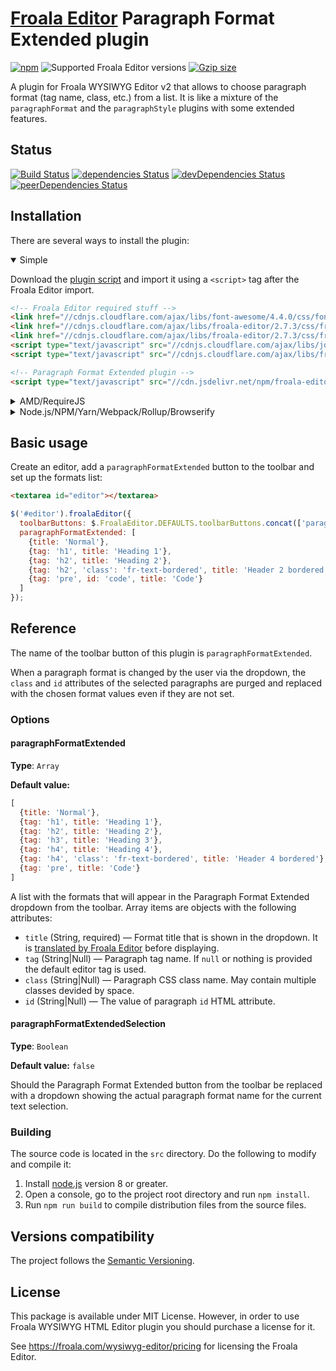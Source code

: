 # [Froala Editor](http://github.com/froala/wysiwyg-editor/) Paragraph Format Extended plugin

[![npm](https://img.shields.io/npm/v/froala-editor-paragraph-format-extended-plugin.svg)](https://www.npmjs.com/package/froala-editor-paragraph-format-extended-plugin)
![Supported Froala Editor versions](https://img.shields.io/badge/Froala_Editor-v2-brightgreen.svg)
[![Gzip size](https://badgen.net/bundlephobia/minzip/froala-editor-paragraph-format-extended-plugin?color=green)](https://bundlephobia.com/result?p=froala-editor-paragraph-format-extended-plugin)

A plugin for Froala WYSIWYG Editor v2 that allows to choose paragraph format (tag name, 
class, etc.) from a list. It is like a mixture of the `paragraphFormat` and the `paragraphStyle` plugins with some 
extended features.


## Status

[![Build Status](https://travis-ci.org/Finesse/froala-editor-paragraph-format-extended-plugin.svg?branch=master)](https://travis-ci.org/Finesse/froala-editor-paragraph-format-extended-plugin)
[![dependencies Status](https://david-dm.org/Finesse/froala-editor-paragraph-format-extended-plugin/status.svg)](https://david-dm.org/Finesse/froala-editor-paragraph-format-extended-plugin)
[![devDependencies Status](https://david-dm.org/Finesse/froala-editor-paragraph-format-extended-plugin/dev-status.svg)](https://david-dm.org/Finesse/froala-editor-paragraph-format-extended-plugin?type=dev)
[![peerDependencies Status](https://david-dm.org/Finesse/froala-editor-paragraph-format-extended-plugin/peer-status.svg)](https://david-dm.org/Finesse/froala-editor-paragraph-format-extended-plugin?type=peer)


## Installation

There are several ways to install the plugin:

<details open>
<summary>Simple</summary>

Download the [plugin script](dist/paragraph_format_extended.umd.min.js) and import it using a `<script>` tag after the 
Froala Editor import.

```html
<!-- Froala Editor required stuff -->
<link href="//cdnjs.cloudflare.com/ajax/libs/font-awesome/4.4.0/css/font-awesome.min.css" rel="stylesheet" type="text/css" />
<link href="//cdnjs.cloudflare.com/ajax/libs/froala-editor/2.7.3/css/froala_editor.css" rel="stylesheet" type="text/css" />
<link href="//cdnjs.cloudflare.com/ajax/libs/froala-editor/2.7.3/css/froala_style.css" rel="stylesheet" type="text/css" />
<script type="text/javascript" src="//cdnjs.cloudflare.com/ajax/libs/jquery/1.12.4/jquery.min.js"></script>
<script type="text/javascript" src="//cdnjs.cloudflare.com/ajax/libs/froala-editor/2.7.3/js/froala_editor.min.js"></script>

<!-- Paragraph Format Extended plugin -->
<script type="text/javascript" src="//cdn.jsdelivr.net/npm/froala-editor-paragraph-format-extended-plugin@0.1.3/dist/paragraph_format_extended.umd.min.js"></script>
```
</details>

<details>
<summary>AMD/RequireJS</summary>

The script requires the following AMD modules to be available:

* `jquery` — jQuery.
* `froala-editor` — the Froala Editor main script.

Installation:

```js
require.config({
  paths: {
    jquery: '//cdnjs.cloudflare.com/ajax/libs/jquery/1.12.4/jquery.min',
    'froala-editor': '//cdnjs.cloudflare.com/ajax/libs/froala-editor/2.7.3/js/froala_editor.min',
    'froala-editor-paragraph-format-extended-plugin': '//cdn.jsdelivr.net/npm/froala-editor-paragraph-format-extended-plugin@0.1.3/dist/paragraph_format_extended.umd.min'
  }
});

define('myModule', ['jquery', 'froala-editor-paragraph-format-extended-plugin'], function ($) {
  // ...
});
```

You can find more information about installation of Froala Editor using AMD [there](https://github.com/froala/wysiwyg-editor/issues/690).
</details>

<details>
<summary>Node.js/NPM/Yarn/Webpack/Rollup/Browserify</summary>

Install the plugin:

```bash
npm install froala-editor-paragraph-format-extended-plugin --save
```

Require it:

```js
const $ = require('jquery');
require('froala-editor-paragraph-format-extended-plugin');
```
</details>

## Basic usage

Create an editor, add a `paragraphFormatExtended` button to the toolbar and set up the formats list:

```html
<textarea id="editor"></textarea>
```
```js
$('#editor').froalaEditor({
  toolbarButtons: $.FroalaEditor.DEFAULTS.toolbarButtons.concat(['paragraphFormatExtended']),
  paragraphFormatExtended: [
    {title: 'Normal'},
    {tag: 'h1', title: 'Heading 1'},
    {tag: 'h2', title: 'Heading 2'},
    {tag: 'h2', 'class': 'fr-text-bordered', title: 'Header 2 bordered'},
    {tag: 'pre', id: 'code', title: 'Code'}
  ]    
});
```

## Reference

The name of the toolbar button of this plugin is `paragraphFormatExtended`.

When a paragraph format is changed by the user via the dropdown, the `class` and `id` attributes of the selected 
paragraphs are purged and replaced with the chosen format values even if they are not set.

### Options

#### paragraphFormatExtended

**Type**: `Array`

**Default value:**

```js
[
  {title: 'Normal'},
  {tag: 'h1', title: 'Heading 1'},
  {tag: 'h2', title: 'Heading 2'},
  {tag: 'h3', title: 'Heading 3'},
  {tag: 'h4', title: 'Heading 4'},
  {tag: 'h4', 'class': 'fr-text-bordered', title: 'Header 4 bordered'},
  {tag: 'pre', title: 'Code'}
]
```

A list with the formats that will appear in the Paragraph Format Extended dropdown from the toolbar. Array items are 
objects with the following attributes:

* `title` (String, required) — Format title that is shown in the dropdown. It is [translated by Froala Editor](https://www.froala.com/wysiwyg-editor/docs/methods#language.translate) before displaying.
* `tag` (String|Null) — Paragraph tag name. If `null` or nothing is provided the default editor tag is used.
* `class` (String|Null) — Paragraph CSS class name. May contain multiple classes devided by space.
* `id` (String|Null) — The value of paragraph `id` HTML attribute.

#### paragraphFormatExtendedSelection

**Type**: `Boolean`

**Default value:** `false`

Should the Paragraph Format Extended button from the toolbar be replaced with a dropdown showing the actual paragraph format name for the current text selection.

### Building

The source code is located in the `src` directory. Do the following to modify and compile it:

1. Install [node.js](https://nodejs.org/) version 8 or greater.
2. Open a console, go to the project root directory and run `npm install`.
3. Run `npm run build` to compile distribution files from the source files.


## Versions compatibility

The project follows the [Semantic Versioning](http://semver.org).


## License

This package is available under MIT License. However, in order to use Froala WYSIWYG HTML Editor plugin you should purchase a license for it.

See https://froala.com/wysiwyg-editor/pricing for licensing the Froala Editor.

